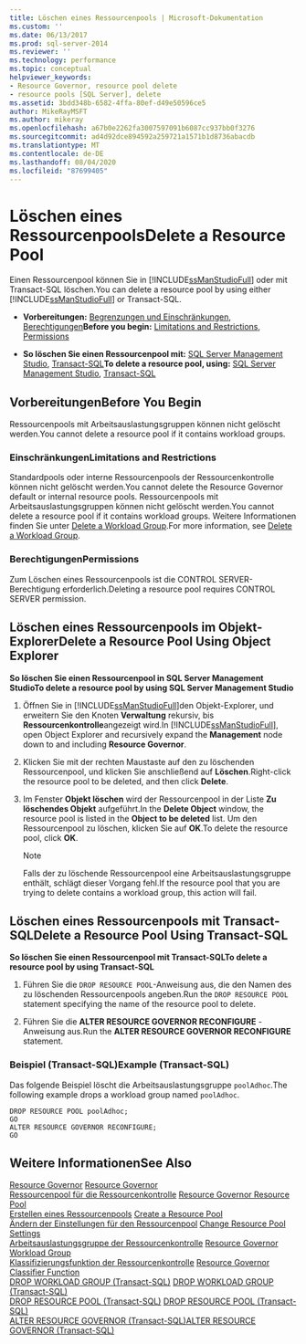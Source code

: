 ```yaml
---
title: Löschen eines Ressourcenpools | Microsoft-Dokumentation
ms.custom: ''
ms.date: 06/13/2017
ms.prod: sql-server-2014
ms.reviewer: ''
ms.technology: performance
ms.topic: conceptual
helpviewer_keywords:
- Resource Governor, resource pool delete
- resource pools [SQL Server], delete
ms.assetid: 3bdd348b-6582-4ffa-80ef-d49e50596ce5
author: MikeRayMSFT
ms.author: mikeray
ms.openlocfilehash: a67b0e2262fa3007597091b6087cc937bb0f3276
ms.sourcegitcommit: ad4d92dce894592a259721a1571b1d8736abacdb
ms.translationtype: MT
ms.contentlocale: de-DE
ms.lasthandoff: 08/04/2020
ms.locfileid: "87699405"
---
```

# <a name="delete-a-resource-pool"></a><span data-ttu-id="ca312-102">Löschen eines Ressourcenpools</span><span class="sxs-lookup"><span data-stu-id="ca312-102">Delete a Resource Pool</span></span>
  <span data-ttu-id="ca312-103">Einen Ressourcenpool können Sie in [!INCLUDE[ssManStudioFull](../../includes/ssmanstudiofull-md.md)] oder mit Transact-SQL löschen.</span><span class="sxs-lookup"><span data-stu-id="ca312-103">You can delete a resource pool by using either [!INCLUDE[ssManStudioFull](../../includes/ssmanstudiofull-md.md)] or Transact-SQL.</span></span>  
  
-   <span data-ttu-id="ca312-104">**Vorbereitungen:**  [Begrenzungen und Einschränkungen](#LimitationsRestrictions), [Berechtigungen](#Permissions)</span><span class="sxs-lookup"><span data-stu-id="ca312-104">**Before you begin:**  [Limitations and Restrictions](#LimitationsRestrictions), [Permissions](#Permissions)</span></span>  
  
-   <span data-ttu-id="ca312-105">**So löschen Sie einen Ressourcenpool mit:** [SQL Server Management Studio](#DelRPSSMS), [Transact-SQL](#DelRPTSQL)</span><span class="sxs-lookup"><span data-stu-id="ca312-105">**To delete a resource pool, using:** [SQL Server Management Studio](#DelRPSSMS), [Transact-SQL](#DelRPTSQL)</span></span>  
  
##  <a name="before-you-begin"></a><a name="BeforeYouBegin"></a> <span data-ttu-id="ca312-106">Vorbereitungen</span><span class="sxs-lookup"><span data-stu-id="ca312-106">Before You Begin</span></span>  
 <span data-ttu-id="ca312-107">Ressourcenpools mit Arbeitsauslastungsgruppen können nicht gelöscht werden.</span><span class="sxs-lookup"><span data-stu-id="ca312-107">You cannot delete a resource pool if it contains workload groups.</span></span>  
  
###  <a name="limitations-and-restrictions"></a><a name="LimitationsRestrictions"></a> <span data-ttu-id="ca312-108">Einschränkungen</span><span class="sxs-lookup"><span data-stu-id="ca312-108">Limitations and Restrictions</span></span>  
 <span data-ttu-id="ca312-109">Standardpools oder interne Ressourcenpools der Ressourcenkontrolle können nicht gelöscht werden.</span><span class="sxs-lookup"><span data-stu-id="ca312-109">You cannot delete the Resource Governor default or internal resource pools.</span></span> <span data-ttu-id="ca312-110">Ressourcenpools mit Arbeitsauslastungsgruppen können nicht gelöscht werden.</span><span class="sxs-lookup"><span data-stu-id="ca312-110">You cannot delete a resource pool if it contains workload groups.</span></span> <span data-ttu-id="ca312-111">Weitere Informationen finden Sie unter [Delete a Workload Group](delete-a-workload-group.md).</span><span class="sxs-lookup"><span data-stu-id="ca312-111">For more information, see [Delete a Workload Group](delete-a-workload-group.md).</span></span>  
  
###  <a name="permissions"></a><a name="Permissions"></a> <span data-ttu-id="ca312-112">Berechtigungen</span><span class="sxs-lookup"><span data-stu-id="ca312-112">Permissions</span></span>  
 <span data-ttu-id="ca312-113">Zum Löschen eines Ressourcenpools ist die CONTROL SERVER-Berechtigung erforderlich.</span><span class="sxs-lookup"><span data-stu-id="ca312-113">Deleting a resource pool requires CONTROL SERVER permission.</span></span>  
  
##  <a name="delete-a-resource-pool-using-object-explorer"></a><a name="DelRPSSMS"></a> <span data-ttu-id="ca312-114">Löschen eines Ressourcenpools im Objekt-Explorer</span><span class="sxs-lookup"><span data-stu-id="ca312-114">Delete a Resource Pool Using Object Explorer</span></span>  
 <span data-ttu-id="ca312-115">**So löschen Sie einen Ressourcenpool in SQL Server Management Studio**</span><span class="sxs-lookup"><span data-stu-id="ca312-115">**To delete a resource pool by using SQL Server Management Studio**</span></span>  
  
1.  <span data-ttu-id="ca312-116">Öffnen Sie in [!INCLUDE[ssManStudioFull](../../includes/ssmanstudiofull-md.md)]den Objekt-Explorer, und erweitern Sie den Knoten **Verwaltung** rekursiv, bis **Ressourcenkontrolle**angezeigt wird.</span><span class="sxs-lookup"><span data-stu-id="ca312-116">In [!INCLUDE[ssManStudioFull](../../includes/ssmanstudiofull-md.md)], open Object Explorer and recursively expand the **Management** node down to and including **Resource Governor**.</span></span>  
  
2.  <span data-ttu-id="ca312-117">Klicken Sie mit der rechten Maustaste auf den zu löschenden Ressourcenpool, und klicken Sie anschließend auf **Löschen**.</span><span class="sxs-lookup"><span data-stu-id="ca312-117">Right-click the resource pool to be deleted, and then click **Delete**.</span></span>  
  
3.  <span data-ttu-id="ca312-118">Im Fenster **Objekt löschen** wird der Ressourcenpool in der Liste **Zu löschendes Objekt** aufgeführt.</span><span class="sxs-lookup"><span data-stu-id="ca312-118">In the **Delete Object** window, the resource pool is listed in the **Object to be deleted** list.</span></span> <span data-ttu-id="ca312-119">Um den Ressourcenpool zu löschen, klicken Sie auf **OK**.</span><span class="sxs-lookup"><span data-stu-id="ca312-119">To delete the resource pool, click **OK**.</span></span>  
  
    > [!NOTE]  
    >  <span data-ttu-id="ca312-120">Falls der zu löschende Ressourcenpool eine Arbeitsauslastungsgruppe enthält, schlägt dieser Vorgang fehl.</span><span class="sxs-lookup"><span data-stu-id="ca312-120">If the resource pool that you are trying to delete contains a workload group, this action will fail.</span></span>  
  
##  <a name="delete-a-resource-pool-using-transact-sql"></a><a name="DelRPTSQL"></a> <span data-ttu-id="ca312-121">Löschen eines Ressourcenpools mit Transact-SQL</span><span class="sxs-lookup"><span data-stu-id="ca312-121">Delete a Resource Pool Using Transact-SQL</span></span>  
 <span data-ttu-id="ca312-122">**So löschen Sie einen Ressourcenpool mit Transact-SQL**</span><span class="sxs-lookup"><span data-stu-id="ca312-122">**To delete a resource pool by using Transact-SQL**</span></span>  
  
1.  <span data-ttu-id="ca312-123">Führen Sie die `DROP RESOURCE POOL`-Anweisung aus, die den Namen des zu löschenden Ressourcenpools angeben.</span><span class="sxs-lookup"><span data-stu-id="ca312-123">Run the `DROP RESOURCE POOL` statement specifying the name of the resource pool to delete.</span></span>  
  
2.  <span data-ttu-id="ca312-124">Führen Sie die **ALTER RESOURCE GOVERNOR RECONFIGURE** -Anweisung aus.</span><span class="sxs-lookup"><span data-stu-id="ca312-124">Run the **ALTER RESOURCE GOVERNOR RECONFIGURE** statement.</span></span>  
  
### <a name="example-transact-sql"></a><span data-ttu-id="ca312-125">Beispiel (Transact-SQL)</span><span class="sxs-lookup"><span data-stu-id="ca312-125">Example (Transact-SQL)</span></span>  
 <span data-ttu-id="ca312-126">Das folgende Beispiel löscht die Arbeitsauslastungsgruppe `poolAdhoc`.</span><span class="sxs-lookup"><span data-stu-id="ca312-126">The following example drops a workload group named `poolAdhoc`.</span></span>  
  
```  
DROP RESOURCE POOL poolAdhoc;  
GO  
ALTER RESOURCE GOVERNOR RECONFIGURE;  
GO  
```  
  
## <a name="see-also"></a><span data-ttu-id="ca312-127">Weitere Informationen</span><span class="sxs-lookup"><span data-stu-id="ca312-127">See Also</span></span>  
 <span data-ttu-id="ca312-128">[Resource Governor](resource-governor.md) </span><span class="sxs-lookup"><span data-stu-id="ca312-128">[Resource Governor](resource-governor.md) </span></span>  
 <span data-ttu-id="ca312-129">[Ressourcenpool für die Ressourcenkontrolle](resource-governor-resource-pool.md) </span><span class="sxs-lookup"><span data-stu-id="ca312-129">[Resource Governor Resource Pool](resource-governor-resource-pool.md) </span></span>  
 <span data-ttu-id="ca312-130">[Erstellen eines Ressourcenpools](create-a-resource-pool.md) </span><span class="sxs-lookup"><span data-stu-id="ca312-130">[Create a Resource Pool](create-a-resource-pool.md) </span></span>  
 <span data-ttu-id="ca312-131">[Ändern der Einstellungen für den Ressourcenpool](change-resource-pool-settings.md) </span><span class="sxs-lookup"><span data-stu-id="ca312-131">[Change Resource Pool Settings](change-resource-pool-settings.md) </span></span>  
 <span data-ttu-id="ca312-132">[Arbeitsauslastungsgruppe der Ressourcenkontrolle](resource-governor-workload-group.md) </span><span class="sxs-lookup"><span data-stu-id="ca312-132">[Resource Governor Workload Group](resource-governor-workload-group.md) </span></span>  
 <span data-ttu-id="ca312-133">[Klassifizierungsfunktion der Ressourcenkontrolle](resource-governor-classifier-function.md) </span><span class="sxs-lookup"><span data-stu-id="ca312-133">[Resource Governor Classifier Function](resource-governor-classifier-function.md) </span></span>  
 <span data-ttu-id="ca312-134">[DROP WORKLOAD GROUP &#40;Transact-SQL&#41;](/sql/t-sql/statements/drop-workload-group-transact-sql) </span><span class="sxs-lookup"><span data-stu-id="ca312-134">[DROP WORKLOAD GROUP &#40;Transact-SQL&#41;](/sql/t-sql/statements/drop-workload-group-transact-sql) </span></span>  
 <span data-ttu-id="ca312-135">[DROP RESOURCE POOL &#40;Transact-SQL&#41;](/sql/t-sql/statements/drop-resource-pool-transact-sql) </span><span class="sxs-lookup"><span data-stu-id="ca312-135">[DROP RESOURCE POOL &#40;Transact-SQL&#41;](/sql/t-sql/statements/drop-resource-pool-transact-sql) </span></span>  
 [<span data-ttu-id="ca312-136">ALTER RESOURCE GOVERNOR &#40;Transact-SQL&#41;</span><span class="sxs-lookup"><span data-stu-id="ca312-136">ALTER RESOURCE GOVERNOR &#40;Transact-SQL&#41;</span></span>](/sql/t-sql/statements/alter-resource-governor-transact-sql)  
  
  
